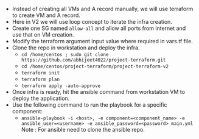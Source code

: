 * Instead of creating all VMs and A record manually, we will use terraform to create VM and A record.
* Here in V2 we will use loop concept to iterate the infra creation.
* Create one SG named `allow-all` and allow all ports from internet and use that on VM creation.
* Modify the terraform argument input value where required in vars.tf file.
* Clone the repo in workstation and deploy the infra.
  * `cd /home/centos ; sudo git clone https://github.com/abhijeet4022/project-terraform.git`
  * `cd /home/centos/project-terraform/project-terraform-v2`
  * `terraform init`
  * `terraform plan`
  * `terraform apply -auto-approve`
* Once infra is ready, hit the ansible command from workstation VM to deploy the application.
* Use the following command to run the playbook for a specific component:
    - `ansible-playbook -i <host>, -e component=<component_name> -e ansible_user=<username> -e ansible_password=<password> main.yml
   `
Note : For ansible need to clone the ansible repo.